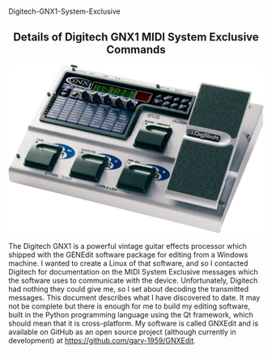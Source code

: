 
<h1 align="center"></h1>Digitech-GNX1-System-Exclusive</h1>
<h2 align = "center">Details of Digitech GNX1 MIDI System Exclusive Commands</h2>
<p align="center">
<img src="./images/GNX1.png" alt = "Digitech GNX1" title = "Digitech GNX1" width="600" />
</p>

The Digitech GNX1 is a powerful vintage guitar effects processor which shipped with the GENEdit software package for editing from a Windows machine. I wanted to create a Linux of that software, and so I contacted Digitech for documentation on the MIDI System Exclusive messages which the software uses to communicate with the device. Unfortunately, Digitech had nothing they could give me, so I set about decoding the transmitted messages.
This document describes what I have discovered to date. It may not be complete but there is enough for me to build my editing software, built in the Python programming language using the Qt framework, which should mean that it is cross-platform.
My software is called GNXEdit and is available on GitHub as an open source project (although currently in development) at https://github.com/gary-1959/GNXEdit.
